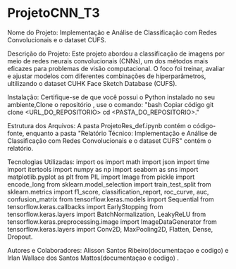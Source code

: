 # ProjetoCNN_T3

Nome do Projeto: Implementação e Análise de Classificação com Redes Convolucionais e o dataset CUFS.

Descrição do Projeto: Este projeto abordou a classificação de imagens por meio de redes neurais convolucionais (CNNs), um dos métodos mais eficazes para problemas de visão computacional. O foco foi treinar, avaliar e ajustar modelos com diferentes combinações de hiperparâmetros, ultilizando o dataset CUHK Face Sketch Database (CUFS).

Instalação: Certifique-se de que você possui o Python instalado no seu ambiente,Clone o repositório , use o comando:
"bash
Copiar código
git clone <URL_DO_REPOSITORIO>
cd <PASTA_DO_REPOSITORIO>."

Estrutura dos Arquivos: A pasta ProjetoRes_def.ipynb contém o código-fonte, enquanto a pasta "Relatório Técnico: Implementação e Análise de Classificação com Redes Convolucionais e o dataset CUFS" contém o relatório.

Tecnologias Utilizadas:
import os
import math
import json
import time
import itertools
import numpy as np
import seaborn as sns
import matplotlib.pyplot as plt
from PIL import Image
from pickle import encode_long
from sklearn.model_selection import train_test_split
from sklearn.metrics import f1_score, classification_report, roc_curve, auc, confusion_matrix
from tensorflow.keras.models import Sequential
from tensorflow.keras.callbacks import EarlyStopping
from tensorflow.keras.layers import BatchNormalization, LeakyReLU
from tensorflow.keras.preprocessing.image import ImageDataGenerator
from tensorflow.keras.layers import Conv2D, MaxPooling2D, Flatten, Dense, Dropout.

Autores e Colaboradores: Alisson Santos Ribeiro(documentaçao e codigo) e Irlan Wallace dos Santos Mattos(documentaçao e codigo)
.
